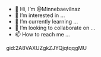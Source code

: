 - 👋 Hi, I’m @Minnebaevilnaz
- 👀 I’m interested in ...
- 🌱 I’m currently learning ...
- 💞️ I’m looking to collaborate on ...
- 📫 How to reach me ...

<!---
Minnebaevilnaz/Minnebaevilnaz is a ✨ special ✨ repository because its `README.md` (this file) appears on your GitHub profile.
You can click the Preview link to take a look at your changes.
--->
 gid:2A8VAXUZgkZJYQjqtqqgMU
